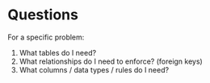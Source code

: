# Questions

For a specific problem: 

1. What tables do I need? 
2. What relationships do I need to enforce? (foreign keys)
3. What columns / data types / rules do I need? 

